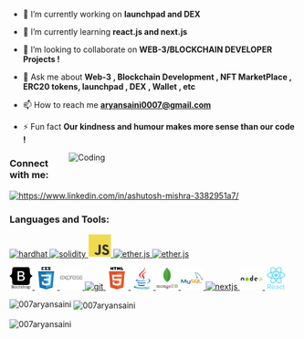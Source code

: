 - 🔭 I’m currently working on **launchpad and DEX**

- 🌱 I’m currently learning **react.js and next.js**

- 👯 I’m looking to collaborate on **WEB-3/BLOCKCHAIN DEVELOPER Projects !**

- 💬 Ask me about **Web-3 , Blockchain Development , NFT MarketPlace , ERC20 tokens, launchpad , DEX , Wallet , etc**

- 📫 How to reach me **aryansaini0007@gmail.com**

- ⚡ Fun fact **Our kindness and humour makes more sense than our code !**

<img align="right" alt="Coding" width="400" src="https://camo.githubusercontent.com/e20822b4282c07ffd010cd05f855a6561d3b62358ca9e607e4901288dd748fcb/68747470733a2f2f63646e2e6472696262626c652e636f6d2f75736572732f323133313939332f73637265656e73686f74732f343934383733362f74686f75676874776f726b732d6769665f6472696262626c652e676966">
<h3 align="left">Connect with me:</h3>
<p align="left">
<a href="https://www.linkedin.com/in/aryansaini0007/" target="blank"><img align="center" src="https://raw.githubusercontent.com/rahuldkjain/github-profile-readme-generator/master/src/images/icons/Social/linked-in-alt.svg" alt="https://www.linkedin.com/in/ashutosh-mishra-3382951a7/" height="30" width="40" /></a>
</p>

<h3 align="left">Languages and Tools:</h3>
<p align="left"> 
<a href="https://hardhat.org/" target="_blank" org="noreferrer"> <img src="https://i.ibb.co/JRDjmkV/hardhat-logo-888739-EBB4-seeklogo-com.png" alt="hardhat" width="40" height="40"/> </a>
<a href="https://soliditylang.org/" target="_blank" org="noreferrer"> <img src="https://i.postimg.cc/TwVpDzWT/solid.png" alt="solidity" width="40" height="40"/> </a>
 <a href="https://developer.mozilla.org/en-US/docs/Web/JavaScript" target="_blank" rel="noreferrer"> <img src="https://raw.githubusercontent.com/devicons/devicon/master/icons/javascript/javascript-original.svg" alt="javascript" width="40" height="40"/> </a> 
 <a href="https://docs.ethers.org/v5/" target="_blank" org="noreferrer"> <img src="https://i.postimg.cc/qBGTCJgN/etherjs.png" alt="ether.js" width="40" height="40"/> </a>
 <a href="https://web3js.readthedocs.io/en/v1.10.0/" target="_blank" org="noreferrer"> <img src="https://i.postimg.cc/ZYXMRXxW/web3.png" alt="ether.js" width="40" height="40"/> </a>

<a href="https://getbootstrap.com" target="_blank" rel="noreferrer"> <img src="https://raw.githubusercontent.com/devicons/devicon/master/icons/bootstrap/bootstrap-plain-wordmark.svg" alt="bootstrap" width="40" height="40"/> </a> <a href="https://www.w3schools.com/css/" target="_blank" rel="noreferrer"> <img src="https://raw.githubusercontent.com/devicons/devicon/master/icons/css3/css3-original-wordmark.svg" alt="css3" width="40" height="40"/> </a> <a href="https://expressjs.com" target="_blank" rel="noreferrer"> <img src="https://raw.githubusercontent.com/devicons/devicon/master/icons/express/express-original-wordmark.svg" alt="express" width="40" height="40"/> </a> <a href="https://git-scm.com/" target="_blank" rel="noreferrer"> <img src="https://www.vectorlogo.zone/logos/git-scm/git-scm-icon.svg" alt="git" width="40" height="40"/> </a> <a href="https://www.w3.org/html/" target="_blank" rel="noreferrer"> <img src="https://raw.githubusercontent.com/devicons/devicon/master/icons/html5/html5-original-wordmark.svg" alt="html5" width="40" height="40"/> </a> <a href="https://www.java.com" target="_blank" rel="noreferrer"> <img src="https://raw.githubusercontent.com/devicons/devicon/master/icons/java/java-original.svg" alt="java" width="40" height="40"/> </a><a href="https://www.mongodb.com/" target="_blank" rel="noreferrer"> <img src="https://raw.githubusercontent.com/devicons/devicon/master/icons/mongodb/mongodb-original-wordmark.svg" alt="mongodb" width="40" height="40"/> </a> <a href="https://www.mysql.com/" target="_blank" rel="noreferrer"> <img src="https://raw.githubusercontent.com/devicons/devicon/master/icons/mysql/mysql-original-wordmark.svg" alt="mysql" width="40" height="40"/> </a> <a href="https://nextjs.org/" target="_blank" rel="noreferrer"> <img src="https://cdn.worldvectorlogo.com/logos/nextjs-2.svg" alt="nextjs" width="40" height="40"/> </a> <a href="https://nodejs.org" target="_blank" rel="noreferrer"> <img src="https://raw.githubusercontent.com/devicons/devicon/master/icons/nodejs/nodejs-original-wordmark.svg" alt="nodejs" width="40" height="40"/> </a> <a href="https://reactjs.org/" target="_blank" rel="noreferrer"> <img src="https://raw.githubusercontent.com/devicons/devicon/master/icons/react/react-original-wordmark.svg" alt="react" width="40" height="40"/> </a>

</p>

<p><img align="left" src="https://github-readme-stats.vercel.app/api/top-langs?username=007aryansaini&show_icons=true&locale=en&layout=compact" alt="007aryansaini" /></p>

<p>&nbsp;<img align="center" src="https://github-readme-stats.vercel.app/api?username=007aryansaini&show_icons=true&locale=en" alt="007aryansaini" /></p>

<p><img align="center" src="https://github-readme-streak-stats.herokuapp.com/?user=007aryansaini&" alt="007aryansaini" /></p>
